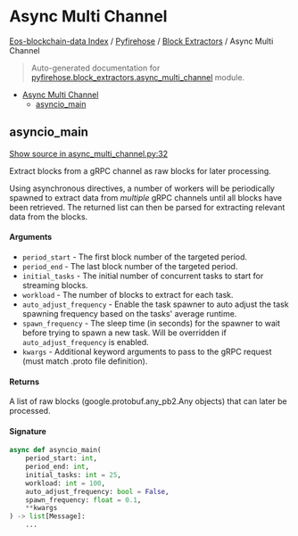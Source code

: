 # Async Multi Channel

[Eos-blockchain-data Index](../../README.md#eos-blockchain-data-index) /
[Pyfirehose](../index.md#pyfirehose) /
[Block Extractors](./index.md#block-extractors) /
Async Multi Channel

> Auto-generated documentation for [pyfirehose.block_extractors.async_multi_channel](https://github.com/Krow10/eos-blockchain-data/blob/main/pyfirehose/block_extractors/async_multi_channel.py) module.

- [Async Multi Channel](#async-multi-channel)
  - [asyncio_main](#asyncio_main)

## asyncio_main

[Show source in async_multi_channel.py:32](https://github.com/Krow10/eos-blockchain-data/blob/main/pyfirehose/block_extractors/async_multi_channel.py#L32)

Extract blocks from a gRPC channel as raw blocks for later processing.

Using asynchronous directives, a number of workers will be periodically spawned to
extract data from *multiple* gRPC channels until all blocks have been retrieved.
The returned list can then be parsed for extracting relevant data from the blocks.

#### Arguments

- `period_start` - The first block number of the targeted period.
- `period_end` - The last block number of the targeted period.
- `initial_tasks` - The initial number of concurrent tasks to start for streaming blocks.
- `workload` - The number of blocks to extract for each task.
- `auto_adjust_frequency` - Enable the task spawner to auto adjust the task spawning frequency based on the tasks' average
runtime.
- `spawn_frequency` - The sleep time (in seconds) for the spawner to wait before trying to spawn a new task.
Will be overridden if `auto_adjust_frequency` is enabled.
- `kwargs` - Additional keyword arguments to pass to the gRPC request (must match .proto file definition).

#### Returns

A list of raw blocks (google.protobuf.any_pb2.Any objects) that can later be processed.

#### Signature

```python
async def asyncio_main(
    period_start: int,
    period_end: int,
    initial_tasks: int = 25,
    workload: int = 100,
    auto_adjust_frequency: bool = False,
    spawn_frequency: float = 0.1,
    **kwargs
) -> list[Message]:
    ...
```



